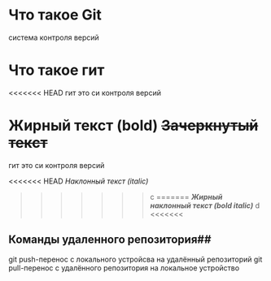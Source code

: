 # Что такое Git


система контроля версий
# Что такое гит

<<<<<<< HEAD
гит это си контроля версий

**Жирный текст (bold)**
~~Зачеркнутый текст~~
=======
гит это си контроля версий 

<<<<<<< HEAD
*Наклонный текст (italic)*
>>>>>>> c
=======
***Жирный наклонный текст (bold italic)***
>>>>>>> d <<<<<<<
## Команды удаленного репозитория##
git push-перенос с локального устройсва на удалённый репозиторий
git pull-перенос с удалённого репозитория на  локальное устройство
